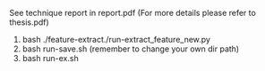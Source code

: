 See technique report in report.pdf (For more details please refer to thesis.pdf)

1. bash ./feature-extract./run-extract_feature_new.py
2. bash run-save.sh (remember to change your own dir path)
3. bash run-ex.sh

